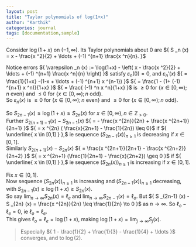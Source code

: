 ```yaml
---
layout: post
title: "Taylor polynomials of log(1+x)"
author: "Karthik"
categories: journal
tags: [documentation,sample]
---
```


Consider ${ \log(1+x) }$ on ${ (-1, \infty) }.$ Its Taylor polynomials about $0$ are ${ S _n (x) = x - \frac{x ^2}{2} + \ldots + (-1) ^{n+1} \frac{x ^n}{n}. }$ 

Notice errors ${ \varepsilon _n (x) := \log(1+x) - \left( x - \frac{x ^2}{2} + \ldots + (-1) ^{n+1} \frac{x ^n}{n} \right) }$ satisfy ${ \varepsilon _n (0) = 0, }$ and ${ \varepsilon _n ' (x) }$ ${ = \frac{1}{1+x} -(1-x + \ldots + (-1) ^{n+1} x ^{n-1}) }$ ${ = \frac{1 - (1+ (-1) ^{n+1} x ^n)}{1+x} }$ ${ = \frac{ (-1) ^n x ^n}{1+x} }$ is $\geq 0$ for ${ \lbrace  x \in [0, \infty); n \text{ even} \rbrace }$ and $\leq 0$ for ${ \lbrace x \in [0, \infty); n \text{ odd} \rbrace }.$   
So ${ \varepsilon _{n} (x) }$ is ${ \geq 0 }$ for ${ \lbrace x \in [0, \infty); n \text{ even} \rbrace }$ and ${ \leq 0 }$ for ${ \lbrace x \in [0, \infty); n \text{ odd} \rbrace }.$ 

So ${ S _{2n-1} (x) \geq \log(1+x) \geq S _{2n} (x) }$ for ${ x \in [0, \infty), n \in \mathbb{Z} _{\gt 0} }.$   
Further ${ S _{2(n+1) -1} (x) - S _{2n-1} (x) }$ ${ = - \frac{x ^{2n}}{2n} + \frac{x ^{2n+1}}{2n+1} }$ ${ = x ^{2n} ( \frac{x}{2n+1} - \frac{1}{2n}) \leq 0}$ if ${ \underline{ x \in [0,1] } },$ ie sequence ${ (S _{2n-1} (x)) _{n \geq 1} }$ is decreasing if ${ x \in [0,1] }.$   
Similarly ${ S _{2(n+1)} (x) - S _{2n} (x) }$ ${ = \frac{x ^{2n+1}}{2n+1} - \frac{x ^{2n+2}}{2n+2} }$ ${ = x ^{2n+1} (\frac{1}{2n+1} - \frac{x}{2n+2}) \geq 0 }$ if ${ \underline{ x \in [0,1] } },$ ie sequence ${ (S _{2n} (x) ) _{n \geq 1} }$ is increasing if ${ x \in [0,1] }.$ 

Fix ${ x \in [0,1] }.$   
Now sequence ${ (S _{2n} (x) ) _{n \geq 1} }$ is increasing and ${ (S _{2n-1} (x) ) _{n \geq 1} }$ decreasing, with ${ S _{2n-1} (x) \geq \log(1+x) \geq S _{2n} (x) }.$   
So say ${ \lim _{n \to \infty} S _{2n} (x) = \ell _e }$ and ${ \lim _{n \to \infty} S _{2n-1} (x) = \ell _o }.$ But ${ S _{2n-1} (x) - S _{2n} (x) = \frac{x ^{2n}}{2n} \leq \frac{1}{2n} \to 0 }$ as ${ n \to \infty }.$ So ${ \ell _o - \ell _e = 0 },$ ie ${ \ell _o = \ell _e }.$   
This gives ${ \ell _o = \ell _e = \log(1+x), }$ making ${ \log(1+x) = \lim _{j \to \infty} S _j (x). }$   
> Especially ${ 1 - \frac{1}{2} + \frac{1}{3} - \frac{1}{4} +  \ldots }$ converges, and to ${ \log(2) }.$ 
